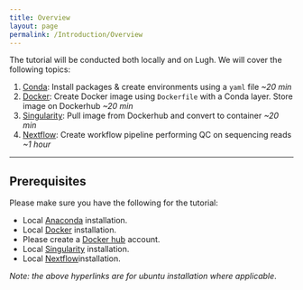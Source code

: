 ```yaml
---
title: Overview
layout: page
permalink: /Introduction/Overview
---
```


The tutorial will be conducted both locally and on Lugh. We will cover the following topics:

1. [Conda](http://barrydigby.github.io/Week_1/Conda): Install packages & create environments using a `yaml` file *~20 min*
2. [Docker](http://barrydigby.github.io/Week_1/Docker): Create Docker image using `Dockerfile` with a Conda layer. Store image on Dockerhub *~20 min*
3. [Singularity](http://barrydigby.github.io/Week_1/Singularity): Pull image from Dockerhub and convert to container *~20 min*
4. [Nextflow](http://barrydigby.github.io/Week_1/Nextflow): Create workflow pipeline performing QC on sequencing reads *~1 hour*

***

## Prerequisites
 Please make sure you have the following for the tutorial:
 - Local [Anaconda](https://www.anaconda.com/products/individual) installation.
 - Local [Docker](https://docs.docker.com/engine/install/ubuntu/) installation.
 - Please create a [Docker hub](https://hub.docker.com/) account.
 - Local [Singularity](https://singularity.lbl.gov/install-linux) installation.
 - Local [Nextflow](https://www.nextflow.io/docs/latest/getstarted.html#installation)installation.

*Note: the above hyperlinks are for ubuntu installation where applicable*.
